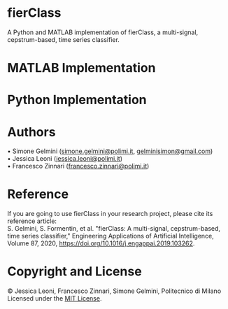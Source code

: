 # fierClass
A Python and MATLAB implementation of fierClass, a multi-signal, cepstrum-based, time series classifier.

# MATLAB Implementation


# Python Implementation

# Authors
• Simone Gelmini (simone.gelmini@polimi.it, gelminisimon@gmail.com)<br/>
• Jessica Leoni (jessica.leoni@polimi.it)<br/>
• Francesco Zinnari (francesco.zinnari@polimi.it)<br/>

# Reference
If you are going to use fierClass in your research project, please cite its reference article:<br/>
S. Gelmini, S. Formentin, et al. "fierClass: A multi-signal, cepstrum-based, time series classifier," Engineering Applications of Artificial Intelligence, Volume 87, 2020, https://doi.org/10.1016/j.engappai.2019.103262.

# Copyright and License
© Jessica Leoni, Francesco Zinnari, Simone Gelmini, Politecnico di Milano<br/>
Licensed under the [MIT License](LICENSE).
